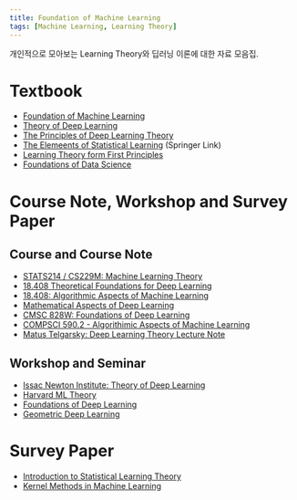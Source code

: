 ```yaml
---
title: Foundation of Machine Learning
tags: [Machine Learning, Learning Theory]
---
```


개인적으로 모아보는 Learning Theory와 딥러닝 이론에 대한 자료 모음집.

# Textbook

- [Foundation of Machine Learning](https://cs.nyu.edu/~mohri/mlbook/)
- [Theory of Deep Learning](https://www.cs.princeton.edu/courses/archive/fall19/cos597B/lecnotes/bookdraft.pdf)
- [The Principles of Deep Learning Theory](https://deeplearningtheory.com/)
- [The Elemeents of Statistical Learning](https://link.springer.com/book/10.1007/978-0-387-84858-7) (Springer Link)
- [Learning Theory form First Principles](https://www.di.ens.fr/~fbach/learning_theory_class/index.html)
- [Foundations of Data Science](https://www.cs.cornell.edu/jeh/book.pdf)

# Course Note, Workshop and Survey Paper

## Course and Course Note

- [STATS214 / CS229M: Machine Learning Theory](https://web.stanford.edu/class/stats214/)
- [18.408 Theoretical Foundations for Deep Learning](https://people.csail.mit.edu/moitra/408b.html)
- [18.408: Algorithmic Aspects of Machine Learning](https://people.csail.mit.edu/moitra/408.html)
- [Mathematical Aspects of Deep Learning](https://elmos.scripts.mit.edu/mathofdeeplearning/mathematical-aspects-of-deep-learning-intro/)
- [CMSC 828W: Foundations of Deep Learning](https://www.cs.umd.edu/class/fall2020/cmsc828W/)
- [COMPSCI 590.2 - Algorithimic Aspects of Machine Learning](https://courses.cs.duke.edu//fall16/compsci590.2/)
- [Matus Telgarsky: Deep Learning Theory Lecture Note](https://mjt.cs.illinois.edu/dlt/)

## Workshop and Seminar

- [Issac Newton Institute: Theory of Deep Learning](https://www.newton.ac.uk/event/mdlw01/)
- [Harvard ML Theory](https://mltheory.org/)
- [Foundations of Deep Learning](https://simons.berkeley.edu/programs/dl2019)
- [Geometric Deep Learning](https://geometricdeeplearning.com/)

# Survey Paper

- [Introduction to Statistical Learning Theory](http://www.econ.upf.edu/~lugosi/mlss_slt.pdf)
- [Kernel Methods in Machine Learning](https://projecteuclid.org/journals/annals-of-statistics/volume-36/issue-3/Kernel-methods-in-machine-learning/10.1214/009053607000000677.full)